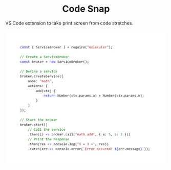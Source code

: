 <p align="center">
  <a href="https://unform.dev">
  </a>
</p>
<h1 align="center">Code Snap</h1>

VS Code extension to take print screen from code stretches.

![](./math.service.png)